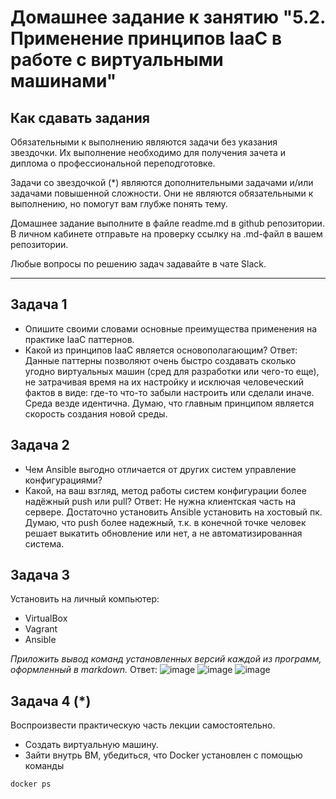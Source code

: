 
# Домашнее задание к занятию "5.2. Применение принципов IaaC в работе с виртуальными машинами"

## Как сдавать задания

Обязательными к выполнению являются задачи без указания звездочки. Их выполнение необходимо для получения зачета и диплома о профессиональной переподготовке.

Задачи со звездочкой (*) являются дополнительными задачами и/или задачами повышенной сложности. Они не являются обязательными к выполнению, но помогут вам глубже понять тему.

Домашнее задание выполните в файле readme.md в github репозитории. В личном кабинете отправьте на проверку ссылку на .md-файл в вашем репозитории.

Любые вопросы по решению задач задавайте в чате Slack.

---

## Задача 1

- Опишите своими словами основные преимущества применения на практике IaaC паттернов.
- Какой из принципов IaaC является основополагающим?
  Ответ: Данные паттерны позволяют очень быстро создавать сколько угодно виртуальных машин (сред для разработки или чего-то еще), не затрачивая время на их настройку и исключая человеческий фактов в виде: где-то что-то забыли настроить или сделали иначе. Среда везде идентична.
  Думаю, что главным принципом является скорость создания новой среды.

## Задача 2

- Чем Ansible выгодно отличается от других систем управление конфигурациями?
- Какой, на ваш взгляд, метод работы систем конфигурации более надёжный push или pull?
  Ответ: Не нужна клиентская часть на сервере. Достаточно установить Ansible установить на хостовый пк.
  Думаю, что push более надежный, т.к. в конечной точке человек решает выкатить обновление или нет, а не автоматизированная система.


## Задача 3

Установить на личный компьютер:

- VirtualBox
- Vagrant
- Ansible

*Приложить вывод команд установленных версий каждой из программ, оформленный в markdown.*
  Ответ: ![image](https://user-images.githubusercontent.com/89036206/140616038-6e898a69-29f8-405f-9517-e04cba7cc36f.png)
![image](https://user-images.githubusercontent.com/89036206/140616063-6ca5381b-5aa9-456d-b25d-027816c264b6.png)
![image](https://user-images.githubusercontent.com/89036206/140616049-d6810354-cf3b-43ff-afb9-da4a9a6c8cc1.png)


## Задача 4 (*)

Воспроизвести практическую часть лекции самостоятельно.

- Создать виртуальную машину.
- Зайти внутрь ВМ, убедиться, что Docker установлен с помощью команды
```
docker ps
```
